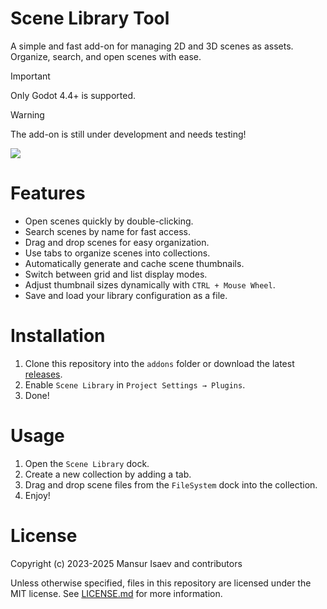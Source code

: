 # Scene Library Tool

A simple and fast add-on for managing 2D and 3D scenes as assets. Organize, search, and open scenes with ease.

> [!IMPORTANT]
> Only Godot 4.4+ is supported.

> [!WARNING]
> The add-on is still under development and needs testing!

![](https://github.com/4d49/scene-library/assets/8208165/b1546bc6-2b8a-4bdc-b178-8cefc961a6ef)

# Features

- Open scenes quickly by double-clicking.
- Search scenes by name for fast access.
- Drag and drop scenes for easy organization.
- Use tabs to organize scenes into collections.
- Automatically generate and cache scene thumbnails.
- Switch between grid and list display modes.
- Adjust thumbnail sizes dynamically with `CTRL + Mouse Wheel`.
- Save and load your library configuration as a file.

# Installation

1. Clone this repository into the `addons` folder or download the latest [releases](https://github.com/4d49/scene-library/releases/latest/download/scene-library.zip).
2. Enable `Scene Library` in `Project Settings → Plugins`.
3. Done!

# Usage

1. Open the `Scene Library` dock.
2. Create a new collection by adding a tab.
3. Drag and drop scene files from the `FileSystem` dock into the collection.
4. Enjoy!

# License

Copyright (c) 2023-2025 Mansur Isaev and contributors

Unless otherwise specified, files in this repository are licensed under the
MIT license. See [LICENSE.md](LICENSE.md) for more information.
